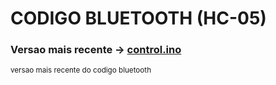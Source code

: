 # CODIGO BLUETOOTH (HC-05)

### Versao mais recente -> [control.ino](https://github.com/CodyKoInABox/sumoRobot/blob/main/arduino/bluetooth/control.ino)
<sub> versao mais recente do codigo bluetooth</sub>
